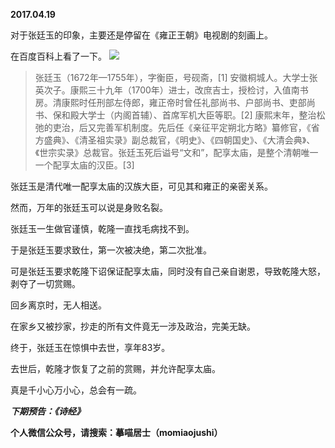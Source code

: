 
          
**2017.04.19**

对于张廷玉的印象，主要还是停留在《雍正王朝》电视剧的刻画上。

在百度百科上看了一下。
![](//upload-images.jianshu.io/upload_images/51001-f35ac9fb017fb8a6.png)

>张廷玉（1672年—1755年），字衡臣，号砚斋，[1] 安徽桐城人。大学士张英次子。康熙三十九年（1700年）进士，改庶吉士，授检讨，入值南书房。清康熙时任刑部左侍郎，雍正帝时曾任礼部尚书、户部尚书、吏部尚书、保和殿大学士（内阁首辅）、首席军机大臣等职。[2] 康熙末年，整治松弛的吏治，后又完善军机制度。先后任《亲征平定朔北方略》纂修官，《省方盛典》、《清圣祖实录》副总裁官，《明史》、《四朝国史》、《大清会典》、《世宗实录》总裁官。张廷玉死后谥号“文和”，配享太庙，是整个清朝唯一一个配享太庙的汉臣。[3]


张廷玉是清代唯一配享太庙的汉族大臣，可见其和雍正的亲密关系。

然而，万年的张廷玉可以说是身败名裂。

张廷玉一生做官谨慎，乾隆一直找毛病找不到。

于是张廷玉要求致仕，第一次被决绝，第二次批准。

可是张廷玉要求乾隆下诏保证配享太庙，同时没有自己亲自谢恩，导致乾隆大怒，剥夺了一切赏赐。

回乡离京时，无人相送。

在家乡又被抄家，抄走的所有文件竟无一涉及政治，完美无缺。

终于，张廷玉在惊惧中去世，享年83岁。

去世后，乾隆才恢复了之前的赏赐，并允许配享太庙。

真是千小心万小心，总会有一疏。


***下期预告：《诗经》***


**个人微信公众号，请搜索：摹喵居士（momiaojushi）**

        